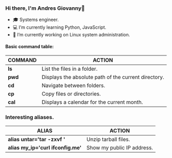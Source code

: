 ### Hi there, I'm Andres Giovanny👋

- 🎓 Systems engineer.
- 💻 I’m currently learning Python, JavaScript.
- 🐧 I’m currently working on Linux system administration.

#### Basic command table:
|  COMMAND  |    ACTION                |
|------|-------------------------------|
|  **ls**  |   List the files in a folder. |
|  **pwd** |   Displays the absolute path of the current directory. |
|  **cd**  |   Navigate between folders.   |
|  **cp**  |   Copy files or directories.  |
|  **cal** |   Displays a calendar for the current month.  |

### Interesting aliases.
|  ALIAS  |   ACTION    |
|---------|-------------|
|  **alias untar='tar -zxvf '**  |  Unzip tarball files.  |
|  **alias my_ip='curl ifconfig.me'**  |  Show my public IP address.  |
<!--
**angiovanny/angiovanny** is a ✨ _special_ ✨ repository because its `README.md` (this file) appears on your GitHub profile.

Here are some ideas to get you started:

- 🔭 I’m currently working on ...
- 🌱 I’m currently learning ...
- 👯 I’m looking to collaborate on ...
- 🤔 I’m looking for help with ...
- 💬 Ask me about ...
- 📫 How to reach me: ...
- 😄 Pronouns: ...
- ⚡ Fun fact: ...
-->
